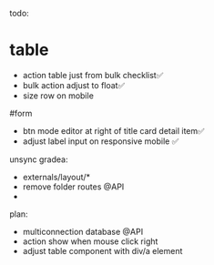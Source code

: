 todo:
# table
- action table just from bulk checklist✅
- bulk action adjust to float✅
- size row on mobile

#form
- btn mode editor at right of title card detail item✅
- adjust label input on responsive mobile ✅



unsync gradea:
- externals/layout/*
- remove folder routes @API
- 



plan:
- multiconnection database @API
- action show when mouse click right
- adjust table component with div/a element